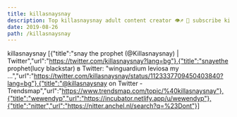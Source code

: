 ```yaml
---
title: killasnaysnay
description: Top killasnaysnay adult content creator 👁♐️ 👑 subscribe killasnaysnay to my porn site below IG killasnaysnay
date: 2019-08-26
path: /killasnaysnay
---
```


killasnaysnay
[{"title":"snay the prophet (@Killasnaysnay) | Twitter","url":"https://twitter.com/killasnaysnay?lang=bg"},{"title":"snayethe prophet(lucy blackstar) в Twitter: \"winguardium leviosa my ...","url":"https://twitter.com/killasnaysnay/status/1123337709450403840?lang=bg"},{"title":"@killasnaysnay on Twitter - Trendsmap","url":"https://www.trendsmap.com/topic/%40killasnaysnay"},{"title":"wewendyp","url":"https://incubator.netlify.app/u/wewendyp"},{"title":"nitter","url":"https://nitter.anchel.nl/search?q=%23Dont"}]

